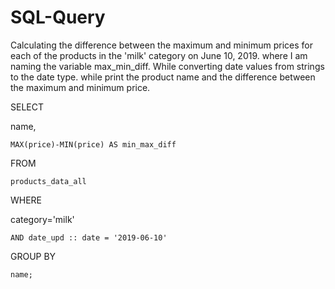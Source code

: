 # SQL-Query
Calculating the difference between the maximum and minimum prices for each of the products in the 'milk' category on June 10, 2019. where I am naming the variable max_min_diff.  While converting date values from strings to the date type. while print the product name and the difference between the maximum and minimum price. 

SELECT 
	
 name,
   
    MAX(price)-MIN(price) AS min_max_diff

FROM
 
    products_data_all

WHERE
	
 category='milk'
   
    AND date_upd :: date = '2019-06-10'

GROUP BY
    
    name;
